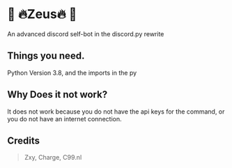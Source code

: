 # 📣 🔥Zeus🔥 📣
An advanced discord self-bot in the discord.py rewrite

## Things you need.

Python Version 3.8, and the imports in the py

## Why Does it not work?
It does not work because you do not have the api keys for the command, or you do not have an internet connection.

## Credits
> Zxy,
> Charge,
> C99.nl

